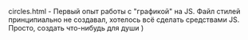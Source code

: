 circles.html - Первый опыт работы с "графикой" на JS. Файл стилей принципиально не создавал, хотелось всё сделать средствами JS. Просто, создать что-нибудь для души )